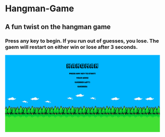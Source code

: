 # Hangman-Game
## A fun twist on the hangman game

### Press any key to begin. If you run out of guesses, you lose. The gaem will restart on either win or lose after 3 seconds.

![Hangman](images/hangman.png)
